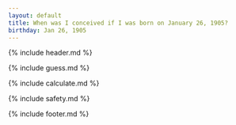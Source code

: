 ```yaml
---
layout: default
title: When was I conceived if I was born on January 26, 1905?
birthday: Jan 26, 1905
---
```


{% include header.md %}

{% include guess.md %}

{% include calculate.md %}

{% include safety.md %}

{% include footer.md %}



